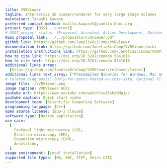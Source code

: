 ```yaml
---
title: VVDViewer
tagline: Interactive 3D viewer/renderer for very large image volumes
maintainer: Takashi Kawase
preferred contact method: mailto:kawaset@janelia.hhmi.org
project type: [OSSI - current]
# OSSI project status: [Proposed, Accepted, Active Development, Maintenance]
OSSI proposal link: ../../proposals/vvdviewer.pdf
github link: https://github.com/JaneliaSciComp/VVDViewer
documentation link: https://github.com/JaneliaSciComp/VVDViewer/wiki
installation instructions link: https://github.com/JaneliaSciComp/VVDViewer?tab=readme-ov-file#building-vvdviewer
how to cite link: https://doi.org/10.5281/zenodo.5841616
how to cite text: https://doi.org/10.5281/zenodo.5841616
additional links array:
  [https://github.com/JaneliaSciComp/VVDViewer/releases/latest]
additional links text array: ["Precompiled Binaries for Windows, Mac and Linux"]
# related blog posts: [Only-for-posts-hosted-on-this-site, Optional-file-name]
image file: ./VVDViewer.png
image caption: VVDViewer GUIs
youtube url: https://www.youtube.com/watch?v=3ExkzQMpjas
youtube caption: Quick start video
development team: [Scientific Computing Software]
programming language: [C++]
open source license: [BSD-3 Clause]
software type: [Native application]
use case:
  [
    Confocal light microscopy (LM),
    Electron microscopy (EM),
    Expansion microscopy (ExM),
    Annotation,
  ]
usage environment: [Local installation]
supported file types: [N5, SWC, TIFF, Zeiss CZI]
---
```


